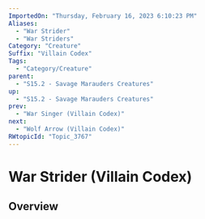 ```yaml
---
ImportedOn: "Thursday, February 16, 2023 6:10:23 PM"
Aliases:
  - "War Strider"
  - "War Striders"
Category: "Creature"
Suffix: "Villain Codex"
Tags:
  - "Category/Creature"
parent:
  - "S15.2 - Savage Marauders Creatures"
up:
  - "S15.2 - Savage Marauders Creatures"
prev:
  - "War Singer (Villain Codex)"
next:
  - "Wolf Arrow (Villain Codex)"
RWtopicId: "Topic_3767"
---
```

# War Strider (Villain Codex)
## Overview
